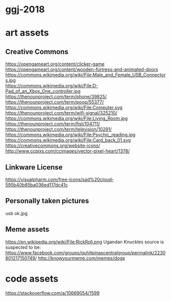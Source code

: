 # ggj-2018

# art assets

## Creative Commons
https://opengameart.org/content/clicker-game  
https://opengameart.org/content/wooden-fortress-and-animated-doors  
https://commons.wikimedia.org/wiki/File:Male_and_Female_USB_Connectors.jpg  
https://commons.wikimedia.org/wiki/File:D-Pad_of_an_Xbox_One_controller.jpg
https://thenounproject.com/term/phone/39825/
https://thenounproject.com/term/poop/55377/
https://commons.wikimedia.org/wiki/File:Computer.svg
https://thenounproject.com/term/wifi-signal/325210/
https://commons.wikimedia.org/wiki/File:Living_Room.jpg
https://thenounproject.com/term/fist/104711/
https://thenounproject.com/term/television/10291/
https://commons.wikimedia.org/wiki/File:Psychic_reading.jpg
https://commons.wikimedia.org/wiki/File:Card_back_01.svg
https://creativecommons.org/website-icons/
http://www.ccpixs.com/ccimages/vector-pixel-heart/1378/

## Linkware License
https://visualpharm.com/free-icons/sad%20cloud-595b40b85ba036ed117dc41c

## Personally taken pictures
usb ok.jpg

## Meme assets
https://en.wikipedia.org/wiki/File:RickRoll.png
Ugandan Knuckles source is suspected to be: https://www.facebook.com/groups/guhitpinascentralgroup/permalink/2230801217150749/
http://knowyourmeme.com/memes/doge

# code assets
https://stackoverflow.com/a/10669054/1599